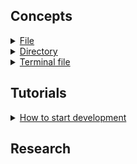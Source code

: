 ## Concepts

<details>
  <summary><a href="./concept/Basic.md#File">
    File
  </a></summary>
    Sequence of bytes and meta-information about it.
</details>

<details>
  <summary><a href="./concept/Basic.md#Directory">
    Directory
  </a></summary>
    Special kind of file wich has other files.
</details>

<details>
  <summary><a href="./concept/Basic.md#Terminal-file">
    Terminal file
  </a></summary>
    Special kind of file wich is ordinary and does not have other files.
</details>

## Tutorials

<details>
  <summary><a href="./tutorial/HowToStartDev.md">
    How to start development
  </a></summary>
    Explain how to start extending tests and the functionality of the module.
</details>

## Research

